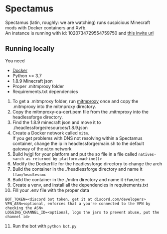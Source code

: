 # Spectamus
Spectamus (latin, roughly: we are watching) runs suspicious Minecraft mods with Docker containers and Xvfb.<br>
An instance is running with id: 1020734729554759750 and [this invite url](https://discord.com/api/oauth2/authorize?client_id=1020734729554759750&permissions=8&scope=bot%20applications.commands)
## Running locally
You need 
- [Docker](https://docs.docker.com/get-docker/)
- Python >= 3.7
- 1.8.9 Minecraft json
- Proper .mitmproxy folder
- Requirements.txt dependencies

1. To get a .mitmproxy folder, run [mitmproxy](https://mitmproxy.org) once and copy the .mitmproxy into the mitmproxy directory.<br>
2. Copy the mitmproxy-ca-cert.pem file from the .mitmproxy into the headlessforge directory.<br>
3. Find the 1.8.9 minecraft json and move it to ./headlessforge/resources/1.8.9.json
4. Create a Docker network called `mitm`.<br>
If you get problems with DNS not resolving within a Spectamus container, change the ip in headlessforge/main.sh to the default gateway of the `mitm` network<br>
5. Build lwjgl for your platform and put the so file in a file called `natives-<arch as returned by platform.machine()>`
6. Modify the Dockerfile for the headlessforge directory to change the arch
7. Build the container in the ./headlessforge directory and name it `tfam/headlessmc`<br>
8. Build the container in the ./mitm directory and name it `tfam/mitm`<br>
9. Create a venv, and install all the dependencies in requirements.txt
10. Fill your .env file with the proper data
```env
BOT_TOKEN=<discord bot token, get it at discord.com/developers>
VPN_ASN=<optional, enforces that a you're connected to the VPN by checking the ASN>
LOGGING_CHANNEL_ID=<optional, logs the jars to prevent abuse, put the channel id>
```
11. Run the bot with `python bot.py`
